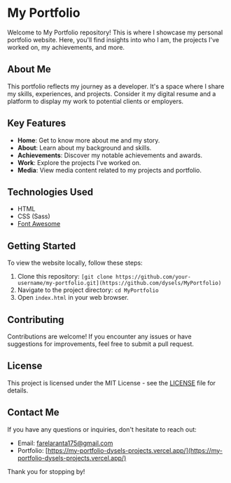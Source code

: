 # My Portfolio

Welcome to My Portfolio repository! This is where I showcase my personal portfolio website. Here, you'll find insights into who I am, the projects I've worked on, my achievements, and more.

## About Me

This portfolio reflects my journey as a developer. It's a space where I share my skills, experiences, and projects. Consider it my digital resume and a platform to display my work to potential clients or employers.

## Key Features

- **Home**: Get to know more about me and my story.
- **About**: Learn about my background and skills.
- **Achievements**: Discover my notable achievements and awards.
- **Work**: Explore the projects I've worked on.
- **Media**: View media content related to my projects and portfolio.

## Technologies Used

- HTML
- CSS (Sass)
- [Font Awesome](https://fontawesome.com/)

## Getting Started

To view the website locally, follow these steps:

1. Clone this repository: `[git clone https://github.com/your-username/my-portfolio.git](https://github.com/dysels/MyPortfolio)`
2. Navigate to the project directory: `cd MyPortfolio`
3. Open `index.html` in your web browser.

## Contributing

Contributions are welcome! If you encounter any issues or have suggestions for improvements, feel free to submit a pull request.

## License

This project is licensed under the MIT License - see the [LICENSE](LICENSE) file for details.

## Contact Me

If you have any questions or inquiries, don't hesitate to reach out:

- Email: farelaranta175@gmail.com
- Portfolio: [https://my-portfolio-dysels-projects.vercel.app/](https://my-portfolio-dysels-projects.vercel.app/)

Thank you for stopping by!
